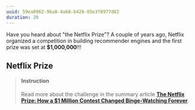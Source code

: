 ```yaml
---
uuid: 59ea8962-96a8-4a68-b428-05e3f8977d82
duration: 20
---
```


Have you heard about "the Netflix Prize"? A couple of years ago, Netflix organized a competition in building recommender engines and the first prize was set at **$1,000,000**!!!

## Netflix Prize

> #### Instruction
> Read more about the challenge in the summary article [**The Netflix Prize: How a $1 Million Contest Changed Binge-Watching Forever**](https://www.thrillist.com/entertainment/nation/the-netflix-prize).